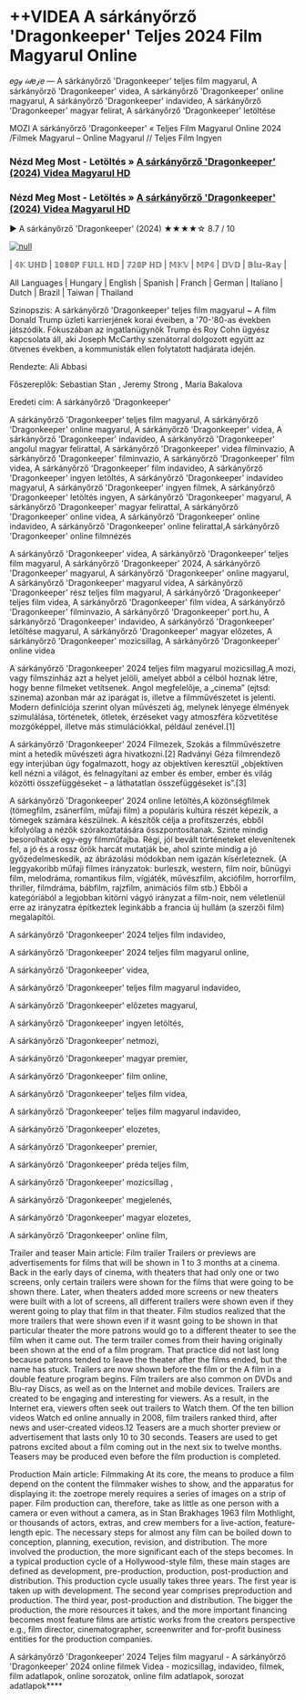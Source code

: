 # ++VIDEA A sárkányőrző 'Dragonkeeper' Teljes 2024 Film Magyarul Online
𝑒𝑔𝓎 𝒾𝒹𝑒𝒿𝑒 — A sárkányőrző 'Dragonkeeper' teljes film magyarul, A sárkányőrző 'Dragonkeeper' videa, A sárkányőrző 'Dragonkeeper' online magyarul, A sárkányőrző 'Dragonkeeper' indavideo, A sárkányőrző 'Dragonkeeper' magyar felirat, A sárkányőrző 'Dragonkeeper' letöltése

MOZI A sárkányőrző 'Dragonkeeper' « Teljes Film Magyarul Online 2024 /Filmek Magyarul – Online Magyarul // Teljes Film Ingyen

### Nézd Meg Most - Letöltés » [A sárkányőrző 'Dragonkeeper' (2024) Videa Magyarul HD](http://love-4k.com/hu/movie/588648/dragonkeeper.github)

### Nézd Meg Most - Letöltés » [A sárkányőrző 'Dragonkeeper' (2024) Videa Magyarul HD](http://love-4k.com/hu/movie/588648/dragonkeeper.github)

▶️ A sárkányőrző 'Dragonkeeper' (2024) ★★★★☆ 8.7 / 10

[![null](https://static.wixstatic.com/media/855a25_043b5abeb4ae4d35ac003198e7fe56ed~mv2.gif)](http://love-4k.com/hu/movie/588648/dragonkeeper.github)


| 𝟜𝕂 𝕌ℍ𝔻 | 𝟙𝟘𝟠𝟘ℙ 𝔽𝕌𝕃𝕃 ℍ𝔻 | 𝟟𝟚𝟘ℙ ℍ𝔻 | 𝕄𝕂𝕍 | 𝕄ℙ𝟜 | 𝔻𝕍𝔻 | 𝔹𝕝𝕦-ℝ𝕒𝕪 |

All Languages | Hungary | English | Spanish | Franch | German | Italiano | Dutch | Brazil | Taiwan | Thailand

Szinopszis: A sárkányőrző 'Dragonkeeper' teljes film magyarul ~ A film Donald Trump üzleti karrierjének korai éveiben, a '70-'80-as években játszódik. Fókuszában az ingatlanügynök Trump és Roy Cohn ügyész kapcsolata áll, aki Joseph McCarthy szenátorral dolgozott együtt az ötvenes években, a kommunisták ellen folytatott hadjárata idején.

Rendezte: Ali Abbasi

Főszereplők: Sebastian Stan , Jeremy Strong , Maria Bakalova

Eredeti cím: A sárkányőrző 'Dragonkeeper'

A sárkányőrző 'Dragonkeeper' teljes film magyarul, A sárkányőrző 'Dragonkeeper' online magyarul, A sárkányőrző 'Dragonkeeper' videa, A sárkányőrző 'Dragonkeeper' indavideo, A sárkányőrző 'Dragonkeeper' angolul magyar felirattal, A sárkányőrző 'Dragonkeeper' videa filminvazio, A sárkányőrző 'Dragonkeeper' filminvazio, A sárkányőrző 'Dragonkeeper' film videa, A sárkányőrző 'Dragonkeeper' film indavideo, A sárkányőrző 'Dragonkeeper' ingyen letöltés, A sárkányőrző 'Dragonkeeper' indavideo magyarul, A sárkányőrző 'Dragonkeeper' ingyen filmek, A sárkányőrző 'Dragonkeeper' letöltés ingyen, A sárkányőrző 'Dragonkeeper' magyarul, A sárkányőrző 'Dragonkeeper' magyar felirattal, A sárkányőrző 'Dragonkeeper' online videa, A sárkányőrző 'Dragonkeeper' online indavideo, A sárkányőrző 'Dragonkeeper' online felirattal,A sárkányőrző 'Dragonkeeper' online filmnézés

A sárkányőrző 'Dragonkeeper' videa, A sárkányőrző 'Dragonkeeper' teljes film magyarul, A sárkányőrző 'Dragonkeeper' 2024, A sárkányőrző 'Dragonkeeper' magyarul, A sárkányőrző 'Dragonkeeper' online magyarul, A sárkányőrző 'Dragonkeeper' magyarul videa, A sárkányőrző 'Dragonkeeper' rész teljes film magyarul, A sárkányőrző 'Dragonkeeper' teljes film videa, A sárkányőrző 'Dragonkeeper' film videa, A sárkányőrző 'Dragonkeeper' filminvazio, A sárkányőrző 'Dragonkeeper' port.hu, A sárkányőrző 'Dragonkeeper' indavideo, A sárkányőrző 'Dragonkeeper' letöltése magyarul, A sárkányőrző 'Dragonkeeper' magyar előzetes, A sárkányőrző 'Dragonkeeper' mozicsillag, A sárkányőrző 'Dragonkeeper' online videa

A sárkányőrző 'Dragonkeeper' 2024 teljes film magyarul mozicsillag,A mozi, vagy filmszínház azt a helyet jelöli, amelyet abból a célból hoznak létre, hogy benne filmeket vetítsenek. Angol megfelelője, a „cinema” (ejtsd: szinema) azonban már az iparágat is, illetve a filmművészetet is jelenti. Modern definíciója szerint olyan művészeti ág, melynek lényege élmények szimulálása, történetek, ötletek, érzéseket vagy atmoszféra közvetítése mozgóképpel, illetve más stimulációkkal, például zenével.[1]

A sárkányőrző 'Dragonkeeper' 2024 Filmezek, Szokás a filmművészetre mint a hetedik művészeti ágra hivatkozni.[2] Radványi Géza filmrendező egy interjúban úgy fogalmazott, hogy az objektíven keresztül „objektíven kell nézni a világot, és felnagyítani az ember és ember, ember és világ közötti összefüggéseket – a láthatatlan összefüggéseket is”.[3]

A sárkányőrző 'Dragonkeeper' 2024 online letöltés,A közönségfilmek (tömegfilm, zsánerfilm, műfaji film) a populáris kultúra részét képezik, a tömegek számára készülnek. A készítők célja a profitszerzés, ebből kifolyólag a nézők szórakoztatására összpontosítanak. Szinte mindig besorolhatók egy-egy filmműfajba. Régi, jól bevált történeteket elevenítenek fel, a jó és a rossz örök harcát mutatják be, ahol szinte mindig a jó győzedelmeskedik, az ábrázolási módokban nem igazán kísérleteznek. (A leggyakoribb műfaji filmes irányzatok: burleszk, western, film noir, bűnügyi film, melodráma, romantikus film, vígjáték, művészfilm, akciófilm, horrorfilm, thriller, filmdráma, bábfilm, rajzfilm, animációs film stb.) Ebből a kategóriából a legjobban kitörni vágyó irányzat a film-noir, nem véletlenül erre az irányzatra építkeztek leginkább a francia új hullám (a szerzői film) megalapítói.

A sárkányőrző 'Dragonkeeper' 2024 teljes film indavideo,

A sárkányőrző 'Dragonkeeper' 2024 teljes film magyarul online,

A sárkányőrző 'Dragonkeeper' videa,

A sárkányőrző 'Dragonkeeper' teljes film magyarul indavideo,

A sárkányőrző 'Dragonkeeper' előzetes magyarul,

A sárkányőrző 'Dragonkeeper' ingyen letöltés,

A sárkányőrző 'Dragonkeeper' netmozi,

A sárkányőrző 'Dragonkeeper' magyar premier,

A sárkányőrző 'Dragonkeeper' film online,

A sárkányőrző 'Dragonkeeper' teljes film videa,

A sárkányőrző 'Dragonkeeper' teljes film magyarul indavideo,

A sárkányőrző 'Dragonkeeper' elozetes,

A sárkányőrző 'Dragonkeeper' premier,

A sárkányőrző 'Dragonkeeper' préda teljes film,

A sárkányőrző 'Dragonkeeper' mozicsillag ,

A sárkányőrző 'Dragonkeeper' megjelenés,

A sárkányőrző 'Dragonkeeper' magyar elozetes,

A sárkányőrző 'Dragonkeeper' online film,

Trailer and teaser Main article: Film trailer Trailers or previews are advertisements for films that will be shown in 1 to 3 months at a cinema. Back in the early days of cinema, with theaters that had only one or two screens, only certain trailers were shown for the films that were going to be shown there. Later, when theaters added more screens or new theaters were built with a lot of screens, all different trailers were shown even if they werent going to play that film in that theater. Film studios realized that the more trailers that were shown even if it wasnt going to be shown in that particular theater the more patrons would go to a different theater to see the film when it came out. The term trailer comes from their having originally been shown at the end of a film program. That practice did not last long because patrons tended to leave the theater after the films ended, but the name has stuck. Trailers are now shown before the film or the A film in a double feature program begins. Film trailers are also common on DVDs and Blu-ray Discs, as well as on the Internet and mobile devices. Trailers are created to be engaging and interesting for viewers. As a result, in the Internet era, viewers often seek out trailers to Watch them. Of the ten billion videos Watch ed online annually in 2008, film trailers ranked third, after news and user-created videos.12 Teasers are a much shorter preview or advertisement that lasts only 10 to 30 seconds. Teasers are used to get patrons excited about a film coming out in the next six to twelve months. Teasers may be produced even before the film production is completed.

Production Main article: Filmmaking At its core, the means to produce a film depend on the content the filmmaker wishes to show, and the apparatus for displaying it: the zoetrope merely requires a series of images on a strip of paper. Film production can, therefore, take as little as one person with a camera or even without a camera, as in Stan Brakhages 1963 film Mothlight, or thousands of actors, extras, and crew members for a live-action, feature-length epic. The necessary steps for almost any film can be boiled down to conception, planning, execution, revision, and distribution. The more involved the production, the more significant each of the steps becomes. In a typical production cycle of a Hollywood-style film, these main stages are defined as development, pre-production, production, post-production and distribution. This production cycle usually takes three years. The first year is taken up with development. The second year comprises preproduction and production. The third year, post-production and distribution. The bigger the production, the more resources it takes, and the more important financing becomes most feature films are artistic works from the creators perspective e.g., film director, cinematographer, screenwriter and for-profit business entities for the production companies.

A sárkányőrző 'Dragonkeeper' 2024 Teljes film magyarul - A sárkányőrző 'Dragonkeeper' 2024 online filmek Videa - mozicsillag, indavideo, filmek, film adatlapok, online sorozatok, online film adatlapok, sorozat adatlapok****
